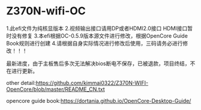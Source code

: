 # Z370N-wifi-OC
1.此efi文件为纯核显版本
2.视频输出接口请用DP或者HDMI2.0接口 HDMI接口暂时没有修复
3.本efi根据OC-0.5.9版本源文件进行修改，根据OpenCore Guide Book规则进行创建
4.请根据自身实际情况进行修改后使用，三码请务必进行修改！！！

最新进度，由于主板售后多次无法解决bios断电不保存，已被退款，项目终结，不在进行更新。

other detail:https://github.com/kimmai0322/Z370N-WIFI-OpenCore/blob/master/README_CN.txt

opencore guide book:https://dortania.github.io/OpenCore-Desktop-Guide/
